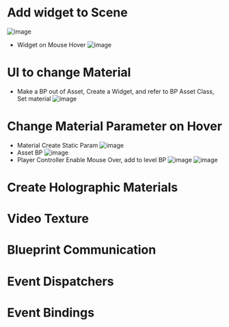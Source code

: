 # Add widget to Scene
![image](https://user-images.githubusercontent.com/7644450/178295858-f52883dc-dd51-4c71-8133-7bd5f6f88045.png)
* Widget on Mouse Hover
![image](https://user-images.githubusercontent.com/7644450/178307051-ab4abe67-182b-4931-a61f-401cd0a83e55.png)


# UI to change Material
* Make a BP out of Asset, Create a Widget, and refer to BP Asset Class, Set material
![image](https://user-images.githubusercontent.com/7644450/178295438-2dadfcb5-ca05-43d0-a574-1a0bfd042938.png)

# Change Material Parameter on Hover
* Material Create Static Param
 ![image](https://user-images.githubusercontent.com/7644450/178304550-ecc4bc0f-2c53-4a37-ae12-d5f2aa4171fa.png)
* Asset BP
![image](https://user-images.githubusercontent.com/7644450/178304337-4bed506a-704d-4c7d-b0ba-17adfc392b19.png)
* Player Controller Enable Mouse Over, add to level BP
![image](https://user-images.githubusercontent.com/7644450/178304854-aa517319-91cf-4783-b989-53dece864d0f.png)
 ![image](https://user-images.githubusercontent.com/7644450/178304918-e0fbeee5-bc0d-4d68-9988-f3866c686283.png)

# Create Holographic Materials
# Video Texture


# Blueprint Communication
# Event Dispatchers
# Event Bindings

